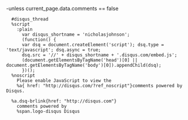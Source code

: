 -unless current_page.data.comments == false

      #disqus_thread
      %script
        :plain
          var disqus_shortname = 'nicholasjohnson';
          (function() {
          var dsq = document.createElement('script'); dsq.type = 'text/javascript'; dsq.async = true;
          dsq.src = '//' + disqus_shortname + '.disqus.com/embed.js';
          (document.getElementsByTagName('head')[0] || document.getElementsByTagName('body')[0]).appendChild(dsq);
          })();
      %noscript
        Please enable JavaScript to view the
        %a{ href: "http://disqus.com/?ref_noscript"}comments powered by Disqus.

      %a.dsq-brlink{href: "http://disqus.com"}
        comments powered by
        %span.logo-disqus Disqus
